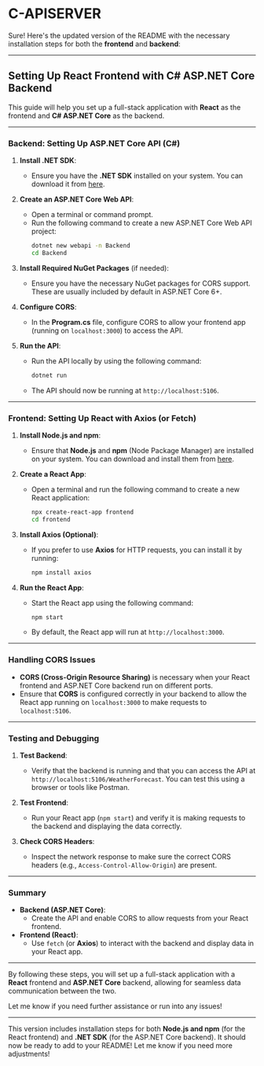 # C-APISERVER


Sure! Here's the updated version of the README with the necessary installation steps for both the **frontend** and **backend**:

---

## **Setting Up React Frontend with C# ASP.NET Core Backend**

This guide will help you set up a full-stack application with **React** as the frontend and **C# ASP.NET Core** as the backend.

---

### **Backend: Setting Up ASP.NET Core API (C#)**

1. **Install .NET SDK**:
   - Ensure you have the **.NET SDK** installed on your system. You can download it from [here](https://dotnet.microsoft.com/download).

2. **Create an ASP.NET Core Web API**:
   - Open a terminal or command prompt.
   - Run the following command to create a new ASP.NET Core Web API project:
     ```bash
     dotnet new webapi -n Backend
     cd Backend
     ```

3. **Install Required NuGet Packages** (if needed):
   - Ensure you have the necessary NuGet packages for CORS support. These are usually included by default in ASP.NET Core 6+.

4. **Configure CORS**:
   - In the **Program.cs** file, configure CORS to allow your frontend app (running on `localhost:3000`) to access the API.

5. **Run the API**:
   - Run the API locally by using the following command:
     ```bash
     dotnet run
     ```
   - The API should now be running at `http://localhost:5106`.

---

### **Frontend: Setting Up React with Axios (or Fetch)**

1. **Install Node.js and npm**:
   - Ensure that **Node.js** and **npm** (Node Package Manager) are installed on your system. You can download and install them from [here](https://nodejs.org/).

2. **Create a React App**:
   - Open a terminal and run the following command to create a new React application:
     ```bash
     npx create-react-app frontend
     cd frontend
     ```

3. **Install Axios (Optional)**:
   - If you prefer to use **Axios** for HTTP requests, you can install it by running:
     ```bash
     npm install axios
     ```

4. **Run the React App**:
   - Start the React app using the following command:
     ```bash
     npm start
     ```
   - By default, the React app will run at `http://localhost:3000`.

---

### **Handling CORS Issues**

- **CORS (Cross-Origin Resource Sharing)** is necessary when your React frontend and ASP.NET Core backend run on different ports.
- Ensure that **CORS** is configured correctly in your backend to allow the React app running on `localhost:3000` to make requests to `localhost:5106`.

---

### **Testing and Debugging**

1. **Test Backend**:
   - Verify that the backend is running and that you can access the API at `http://localhost:5106/WeatherForecast`. You can test this using a browser or tools like Postman.

2. **Test Frontend**:
   - Run your React app (`npm start`) and verify it is making requests to the backend and displaying the data correctly.

3. **Check CORS Headers**:
   - Inspect the network response to make sure the correct CORS headers (e.g., `Access-Control-Allow-Origin`) are present.

---

### **Summary**

- **Backend (ASP.NET Core)**:
  - Create the API and enable CORS to allow requests from your React frontend.
- **Frontend (React)**:
  - Use `fetch` (or **Axios**) to interact with the backend and display data in your React app.

---

By following these steps, you will set up a full-stack application with a **React** frontend and **ASP.NET Core** backend, allowing for seamless data communication between the two.

Let me know if you need further assistance or run into any issues!

--- 

This version includes installation steps for both **Node.js and npm** (for the React frontend) and **.NET SDK** (for the ASP.NET Core backend). It should now be ready to add to your README! Let me know if you need more adjustments!